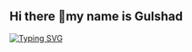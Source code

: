 ## Hi there 👋my name is Gulshad

<a href="https://git.io/typing-svg"><img src="https://readme-typing-svg.demolab.com?font=verdana&weight=500&size=&pause=1000&color=6363C9EC&background=FFB75A00&width=435&lines=Aspiring+Junior+Backend+%2F+DevOps+Developce" alt="Typing SVG" /></a>

<!--
**TillaevaGulshad/TillaevaGulshad** is a ✨ _special_ ✨ repository because its `README.md` (this file) appears on your GitHub profile.

Here are some ideas to get you started:

- 🔭 I’m currently working on ...
- 🌱 I’m currently learning ...
- 👯 I’m looking to collaborate on ...
- 🤔 I’m looking for help with ...
- 💬 Ask me about ...
- 📫 How to reach me: ...
- 😄 Pronouns: ...
- ⚡ Fun fact: ...
-->
